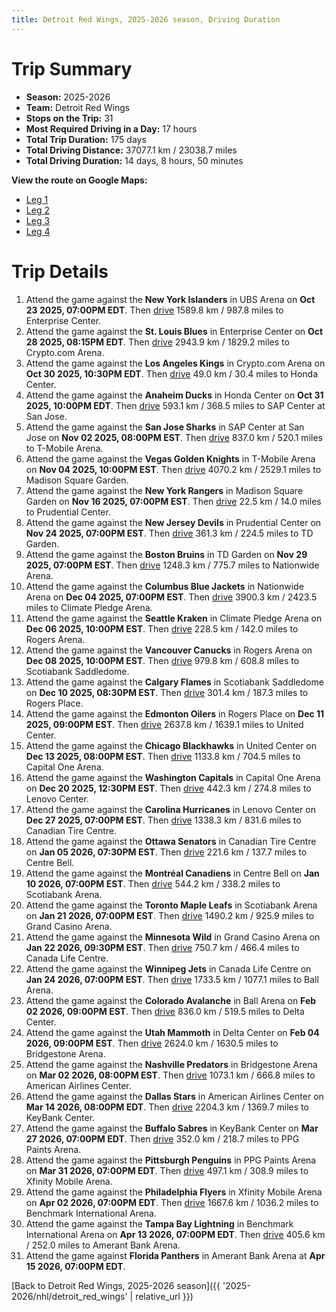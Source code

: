 ```yaml
---
title: Detroit Red Wings, 2025-2026 season, Driving Duration
---
```


# Trip Summary
- **Season:** 2025-2026
- **Team:** Detroit Red Wings
- **Stops on the Trip:** 31
- **Most Required Driving in a Day:** 17 hours
- **Total Trip Duration:** 175 days
- **Total Driving Distance:** 37077.1 km / 23038.7 miles
- **Total Driving Duration:** 14 days, 8 hours, 50 minutes

**View the route on Google Maps:**
- [Leg 1](https://www.google.com/maps/dir/UBS+Arena+New+York/Enterprise+Center+St.+Louis/Crypto.com+Arena+Los+Angeles/Honda+Center+Anaheim/SAP+Center+at+San+Jose+San+Jose/T-Mobile+Arena+Vegas/Madison+Square+Garden+New+York/Prudential+Center+New+Jersey/TD+Garden+Boston/Nationwide+Arena+Columbus)
- [Leg 2](https://www.google.com/maps/dir/Nationwide+Arena+Columbus/Climate+Pledge+Arena+Seattle/Rogers+Arena+Vancouver/Scotiabank+Saddledome+Calgary/Rogers+Place+Edmonton/United+Center+Chicago/Capital+One+Arena+Washington/Lenovo+Center+Carolina/Canadian+Tire+Centre+Ottawa/Centre+Bell+Montréal)
- [Leg 3](https://www.google.com/maps/dir/Centre+Bell+Montréal/Scotiabank+Arena+Toronto/Grand+Casino+Arena+Minnesota/Canada+Life+Centre+Winnipeg/Ball+Arena+Colorado/Delta+Center+Utah/Bridgestone+Arena+Nashville/American+Airlines+Center+Dallas/KeyBank+Center+Buffalo/PPG+Paints+Arena+Pittsburgh)
- [Leg 4](https://www.google.com/maps/dir/PPG+Paints+Arena+Pittsburgh/Xfinity+Mobile+Arena+Philadelphia/Benchmark+International+Arena+Tampa+Bay/Amerant+Bank+Arena+Florida)

# Trip Details
1. Attend the game against the **New York Islanders** in UBS Arena on **Oct 23 2025, 07:00PM EDT**. Then [drive](https://www.google.com/maps/dir/UBS+Arena+New+York/Enterprise+Center+St.+Louis) 1589.8 km / 987.8 miles to Enterprise Center.
2. Attend the game against the **St. Louis Blues** in Enterprise Center on **Oct 28 2025, 08:15PM EDT**. Then [drive](https://www.google.com/maps/dir/Enterprise+Center+St.+Louis/Crypto.com+Arena+Los+Angeles) 2943.9 km / 1829.2 miles to Crypto.com Arena.
3. Attend the game against the **Los Angeles Kings** in Crypto.com Arena on **Oct 30 2025, 10:30PM EDT**. Then [drive](https://www.google.com/maps/dir/Crypto.com+Arena+Los+Angeles/Honda+Center+Anaheim) 49.0 km / 30.4 miles to Honda Center.
4. Attend the game against the **Anaheim Ducks** in Honda Center on **Oct 31 2025, 10:00PM EDT**. Then [drive](https://www.google.com/maps/dir/Honda+Center+Anaheim/SAP+Center+at+San+Jose+San+Jose) 593.1 km / 368.5 miles to SAP Center at San Jose.
5. Attend the game against the **San Jose Sharks** in SAP Center at San Jose on **Nov 02 2025, 08:00PM EST**. Then [drive](https://www.google.com/maps/dir/SAP+Center+at+San+Jose+San+Jose/T-Mobile+Arena+Vegas) 837.0 km / 520.1 miles to T-Mobile Arena.
6. Attend the game against the **Vegas Golden Knights** in T-Mobile Arena on **Nov 04 2025, 10:00PM EST**. Then [drive](https://www.google.com/maps/dir/T-Mobile+Arena+Vegas/Madison+Square+Garden+New+York) 4070.2 km / 2529.1 miles to Madison Square Garden.
7. Attend the game against the **New York Rangers** in Madison Square Garden on **Nov 16 2025, 07:00PM EST**. Then [drive](https://www.google.com/maps/dir/Madison+Square+Garden+New+York/Prudential+Center+New+Jersey) 22.5 km / 14.0 miles to Prudential Center.
8. Attend the game against the **New Jersey Devils** in Prudential Center on **Nov 24 2025, 07:00PM EST**. Then [drive](https://www.google.com/maps/dir/Prudential+Center+New+Jersey/TD+Garden+Boston) 361.3 km / 224.5 miles to TD Garden.
9. Attend the game against the **Boston Bruins** in TD Garden on **Nov 29 2025, 07:00PM EST**. Then [drive](https://www.google.com/maps/dir/TD+Garden+Boston/Nationwide+Arena+Columbus) 1248.3 km / 775.7 miles to Nationwide Arena.
10. Attend the game against the **Columbus Blue Jackets** in Nationwide Arena on **Dec 04 2025, 07:00PM EST**. Then [drive](https://www.google.com/maps/dir/Nationwide+Arena+Columbus/Climate+Pledge+Arena+Seattle) 3900.3 km / 2423.5 miles to Climate Pledge Arena.
11. Attend the game against the **Seattle Kraken** in Climate Pledge Arena on **Dec 06 2025, 10:00PM EST**. Then [drive](https://www.google.com/maps/dir/Climate+Pledge+Arena+Seattle/Rogers+Arena+Vancouver) 228.5 km / 142.0 miles to Rogers Arena.
12. Attend the game against the **Vancouver Canucks** in Rogers Arena on **Dec 08 2025, 10:00PM EST**. Then [drive](https://www.google.com/maps/dir/Rogers+Arena+Vancouver/Scotiabank+Saddledome+Calgary) 979.8 km / 608.8 miles to Scotiabank Saddledome.
13. Attend the game against the **Calgary Flames** in Scotiabank Saddledome on **Dec 10 2025, 08:30PM EST**. Then [drive](https://www.google.com/maps/dir/Scotiabank+Saddledome+Calgary/Rogers+Place+Edmonton) 301.4 km / 187.3 miles to Rogers Place.
14. Attend the game against the **Edmonton Oilers** in Rogers Place on **Dec 11 2025, 09:00PM EST**. Then [drive](https://www.google.com/maps/dir/Rogers+Place+Edmonton/United+Center+Chicago) 2637.8 km / 1639.1 miles to United Center.
15. Attend the game against the **Chicago Blackhawks** in United Center on **Dec 13 2025, 08:00PM EST**. Then [drive](https://www.google.com/maps/dir/United+Center+Chicago/Capital+One+Arena+Washington) 1133.8 km / 704.5 miles to Capital One Arena.
16. Attend the game against the **Washington Capitals** in Capital One Arena on **Dec 20 2025, 12:30PM EST**. Then [drive](https://www.google.com/maps/dir/Capital+One+Arena+Washington/Lenovo+Center+Carolina) 442.3 km / 274.8 miles to Lenovo Center.
17. Attend the game against the **Carolina Hurricanes** in Lenovo Center on **Dec 27 2025, 07:00PM EST**. Then [drive](https://www.google.com/maps/dir/Lenovo+Center+Carolina/Canadian+Tire+Centre+Ottawa) 1338.3 km / 831.6 miles to Canadian Tire Centre.
18. Attend the game against the **Ottawa Senators** in Canadian Tire Centre on **Jan 05 2026, 07:30PM EST**. Then [drive](https://www.google.com/maps/dir/Canadian+Tire+Centre+Ottawa/Centre+Bell+Montréal) 221.6 km / 137.7 miles to Centre Bell.
19. Attend the game against the **Montréal Canadiens** in Centre Bell on **Jan 10 2026, 07:00PM EST**. Then [drive](https://www.google.com/maps/dir/Centre+Bell+Montréal/Scotiabank+Arena+Toronto) 544.2 km / 338.2 miles to Scotiabank Arena.
20. Attend the game against the **Toronto Maple Leafs** in Scotiabank Arena on **Jan 21 2026, 07:00PM EST**. Then [drive](https://www.google.com/maps/dir/Scotiabank+Arena+Toronto/Grand+Casino+Arena+Minnesota) 1490.2 km / 925.9 miles to Grand Casino Arena.
21. Attend the game against the **Minnesota Wild** in Grand Casino Arena on **Jan 22 2026, 09:30PM EST**. Then [drive](https://www.google.com/maps/dir/Grand+Casino+Arena+Minnesota/Canada+Life+Centre+Winnipeg) 750.7 km / 466.4 miles to Canada Life Centre.
22. Attend the game against the **Winnipeg Jets** in Canada Life Centre on **Jan 24 2026, 07:00PM EST**. Then [drive](https://www.google.com/maps/dir/Canada+Life+Centre+Winnipeg/Ball+Arena+Colorado) 1733.5 km / 1077.1 miles to Ball Arena.
23. Attend the game against the **Colorado Avalanche** in Ball Arena on **Feb 02 2026, 09:00PM EST**. Then [drive](https://www.google.com/maps/dir/Ball+Arena+Colorado/Delta+Center+Utah) 836.0 km / 519.5 miles to Delta Center.
24. Attend the game against the **Utah Mammoth** in Delta Center on **Feb 04 2026, 09:00PM EST**. Then [drive](https://www.google.com/maps/dir/Delta+Center+Utah/Bridgestone+Arena+Nashville) 2624.0 km / 1630.5 miles to Bridgestone Arena.
25. Attend the game against the **Nashville Predators** in Bridgestone Arena on **Mar 02 2026, 08:00PM EST**. Then [drive](https://www.google.com/maps/dir/Bridgestone+Arena+Nashville/American+Airlines+Center+Dallas) 1073.1 km / 666.8 miles to American Airlines Center.
26. Attend the game against the **Dallas Stars** in American Airlines Center on **Mar 14 2026, 08:00PM EDT**. Then [drive](https://www.google.com/maps/dir/American+Airlines+Center+Dallas/KeyBank+Center+Buffalo) 2204.3 km / 1369.7 miles to KeyBank Center.
27. Attend the game against the **Buffalo Sabres** in KeyBank Center on **Mar 27 2026, 07:00PM EDT**. Then [drive](https://www.google.com/maps/dir/KeyBank+Center+Buffalo/PPG+Paints+Arena+Pittsburgh) 352.0 km / 218.7 miles to PPG Paints Arena.
28. Attend the game against the **Pittsburgh Penguins** in PPG Paints Arena on **Mar 31 2026, 07:00PM EDT**. Then [drive](https://www.google.com/maps/dir/PPG+Paints+Arena+Pittsburgh/Xfinity+Mobile+Arena+Philadelphia) 497.1 km / 308.9 miles to Xfinity Mobile Arena.
29. Attend the game against the **Philadelphia Flyers** in Xfinity Mobile Arena on **Apr 02 2026, 07:00PM EDT**. Then [drive](https://www.google.com/maps/dir/Xfinity+Mobile+Arena+Philadelphia/Benchmark+International+Arena+Tampa+Bay) 1667.6 km / 1036.2 miles to Benchmark International Arena.
30. Attend the game against the **Tampa Bay Lightning** in Benchmark International Arena on **Apr 13 2026, 07:00PM EDT**. Then [drive](https://www.google.com/maps/dir/Benchmark+International+Arena+Tampa+Bay/Amerant+Bank+Arena+Florida) 405.6 km / 252.0 miles to Amerant Bank Arena.
31. Attend the game against **Florida Panthers** in Amerant Bank Arena at **Apr 15 2026, 07:00PM EDT**.

[Back to Detroit Red Wings, 2025-2026 season]({{ '2025-2026/nhl/detroit_red_wings' | relative_url }})
